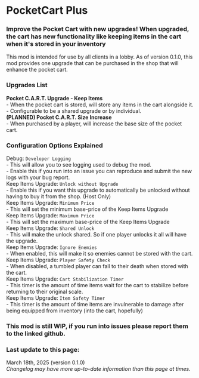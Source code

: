 # PocketCart Plus

### Improve the Pocket Cart with new upgrades! When upgraded, the cart has new functionality like keeping items in the cart when it's stored in your inventory  

This mod is intended for use by all clients in a lobby. As of version 0.1.0, this mod provides one upgrade that can be purchased in the shop that will enhance the pocket cart.  

### Upgrades List
**Pocket C.A.R.T. Upgrade - Keep Items**  
	- When the pocket cart is stored, will store any items in the cart alongside it.  
	- Configurable to be a shared upgrade or by individual.  
**(PLANNED) Pocket C.A.R.T. Size Increase**  
	- When purchased by a player, will increase the base size of the pocket cart.  

### Configuration Options Explained

Debug: ``Developer Logging``  
    - This will allow you to see logging used to debug the mod.  
    - Enable this if you run into an issue you can reproduce and submit the new logs with your bug report.  
Keep Items Upgrade: ``Unlock without Upgrade``  
    - Enable this if you want this upgrade to automatically be unlocked without having to buy it from the shop. (Host Only)  
Keep Items Upgrade: ``Minimum Price``  
    - This will set the minimum base-price of the Keep Items Upgrade  
Keep Items Upgrade: ``Maximum Price``  
    - This will set the maximum base-price of the Keep Items Upgrade  
Keep Items Upgrade: ``Shared Unlock``  
    - This will make the unlock shared. So if one player unlocks it all will have the upgrade.  
Keep Items Upgrade: ``Ignore Enemies``  
    - When enabled, this will make it so enemies cannot be stored with the cart.  
Keep Items Upgrade: ``Player Safety Check``  
    - When disabled, a tumbled player can fall to their death when stored with the cart.  
Keep Items Upgrade: ``Cart Stabilization Timer``  
    - This timer is the amount of time items wait for the cart to stabilize before returning to their original scale.  
Keep Items Upgrade: ``Item Safety Timer``  
    - This timer is the amount of time items are invulnerable to damage after being equipped from inventory (into the cart, hopefully)  

### This mod is still WIP, if you run into issues please report them to the linked github.  

### Last update to this page:  
March 18th, 2025 (version 0.1.0)  
*Changelog may have more up-to-date information than this page at times.*